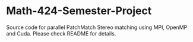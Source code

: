 Math-424-Semester-Project
=========================

Source code for parallel PatchMatch Stereo matching using MPI, OpenMP and Cuda. Please check README for details.
